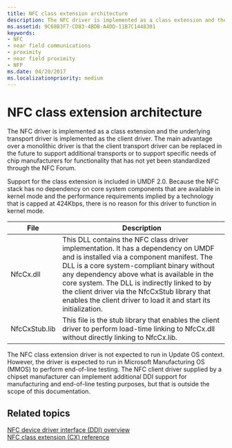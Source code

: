 ```yaml
---
title: NFC class extension architecture
description: The NFC driver is implemented as a class extension and the underlying transport driver is implemented as the client driver.
ms.assetid: 9C68B3F7-CD83-4BDB-A4DD-11B7C1448301
keywords:
- NFC
- near field communications
- proximity
- near field proximity
- NFP
ms.date: 04/20/2017
ms.localizationpriority: medium
---
```


# NFC class extension architecture


The NFC driver is implemented as a class extension and the underlying transport driver is implemented as the client driver. The main advantage over a monolithic driver is that the client transport driver can be replaced in the future to support additional transports or to support specific needs of chip manufacturers for functionality that has not yet been standardized through the NFC Forum.

Support for the class extension is included in UMDF 2.0. Because the NFC stack has no dependency on core system components that are available in kernel mode and the performance requirements implied by a technology that is capped at 424Kbps, there is no reason for this driver to function in kernel mode.

| File          | Description                                                                                                                                                                                                                                                                                                                                                                                       |
|---------------|---------------------------------------------------------------------------------------------------------------------------------------------------------------------------------------------------------------------------------------------------------------------------------------------------------------------------------------------------------------------------------------------------|
| NfcCx.dll     | This DLL contains the NFC class driver implementation. It has a dependency on UMDF and is installed via a component manifest. The DLL is a core system-compliant binary without any dependency above what is available in the core system. The DLL is indirectly linked to by the client driver via the NfcCxStub library that enables the client driver to load it and start its initialization. |
| NfcCxStub.lib | This file is the stub library that enables the client driver to perform load-time linking to NfcCx.dll without directly linking to NfcCx.lib.                                                                                                                                                                                                                                                     |

 

The NFC class extension driver is not expected to run in Update OS context. However, the driver is expected to run in Microsoft Manufacturing OS (MMOS) to perform end-of-line testing. The NFC client driver supplied by a chipset manufacturer can implement additional DDI support for manufacturing and end-of-line testing purposes, but that is outside the scope of this documentation.

 
 
## Related topics
[NFC device driver interface (DDI) overview](https://msdn.microsoft.com/library/windows/hardware/mt715815)  
[NFC class extension (CX) reference](https://msdn.microsoft.com/library/windows/hardware/dn905536)  

